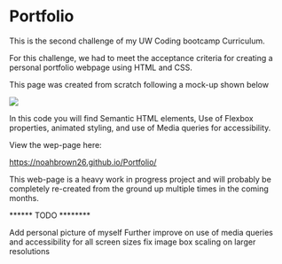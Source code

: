 # Portfolio

This is the second challenge of my UW Coding bootcamp Curriculum.

For this challenge, we had to meet the acceptance criteria for creating a personal portfolio webpage using HTML and CSS.

This page was created from scratch following a mock-up shown below

![](assets/images/demo.gif)


In this code you will find Semantic HTML elements, Use of Flexbox properties, animated styling, and use of Media queries for accessibility.


 View the wep-page here:
 
 https://noahbrown26.github.io/Portfolio/



This web-page is a heavy work in progress project and will probably be completely re-created from the ground up multiple times in the coming months.

****** TODO ********

Add personal picture of myself
Further improve on use of media queries and accessibility for all screen sizes
fix image box scaling on larger resolutions



